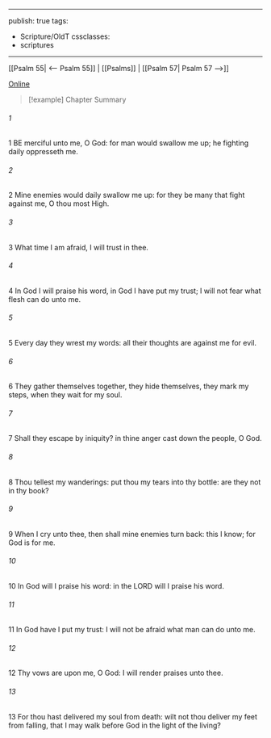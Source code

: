 

---
publish: true
tags:
  - Scripture/OldT
cssclasses:
  - scriptures
---
[[Psalm 55| <-- Psalm 55]] | [[Psalms]] | [[Psalm 57| Psalm 57 -->]]

[Online](https://churchofjesuschrist.org/study/scriptures/ot/ps/56?lang=eng)

>[!example] Chapter Summary
>
###### 1
1 BE merciful unto me, O God: for man would swallow me up; he fighting daily oppresseth me.
###### 2
2 Mine enemies would daily swallow me up: for they be many that fight against me, O thou most High.
###### 3
3 What time I am afraid, I will trust in thee.
###### 4
4 In God I will praise his word, in God I have put my trust; I will not fear what flesh can do unto me.
###### 5
5 Every day they wrest my words: all their thoughts are against me for evil.
###### 6
6 They gather themselves together, they hide themselves, they mark my steps, when they wait for my soul.
###### 7
7 Shall they escape by iniquity?  in thine anger cast down the people, O God.
###### 8
8 Thou tellest my wanderings: put thou my tears into thy bottle: are they not in thy book?
###### 9
9 When I cry unto thee, then shall mine enemies turn back: this I know; for God is for me.
###### 10
10 In God will I praise his word: in the LORD will I praise his word.
###### 11
11 In God have I put my trust: I will not be afraid what man can do unto me.
###### 12
12 Thy vows are upon me, O God: I will render praises unto thee.
###### 13
13 For thou hast delivered my soul from death: wilt not thou deliver my feet from falling, that I may walk before God in the light of the living?




